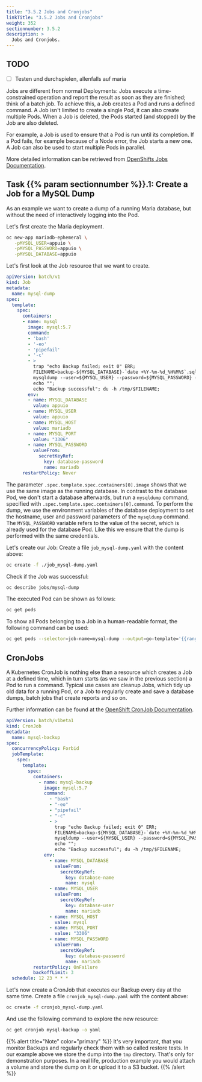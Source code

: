 ```yaml
---
title: "3.5.2 Jobs and Cronjobs"
linkTitle: "3.5.2 Jobs and Cronjobs"
weight: 352
sectionnumber: 3.5.2
description: >
  Jobs and Cronjobs.
---
```


## TODO

* [ ] Testen und durchspielen, allenfalls auf maria

Jobs are different from normal Deployments: Jobs execute a time-constrained operation and report the result as soon as they are finished; think of a batch job. To achieve this, a Job creates a Pod and runs a defined command. A Job isn't limited to create a single Pod, it can also create multiple Pods. When a Job is deleted, the Pods started (and stopped) by the Job are also deleted.

For example, a Job is used to ensure that a Pod is run until its completion. If a Pod fails, for example because of a Node error, the Job starts a new one. A Job can also be used to start multiple Pods in parallel.

More detailed information can be retrieved from [OpenShifts Jobs Documentation](https://docs.openshift.com/container-platform/4.5/nodes/jobs/nodes-nodes-jobs.html).


## Task {{% param sectionnumber %}}.1: Create a Job for a MySQL Dump

As an example we want to create a dump of a running Maria database, but without the need of interactively logging into the Pod.

Let's first create the Maria deployment.

```bash
oc new-app mariadb-ephemeral \
   -pMYSQL_USER=appuio \
   -pMYSQL_PASSWORD=appuio \
   -pMYSQL_DATABASE=appuio
```

Let's first look at the Job resource that we want to create.

```yaml
apiVersion: batch/v1
kind: Job
metadata:
  name: mysql-dump
spec:
  template:
    spec:
      containers:
      - name: mysql
        image: mysql:5.7
        command:
        - 'bash'
        - '-eo'
        - 'pipefail'
        - '-c'
        - >
          trap "echo Backup failed; exit 0" ERR;
          FILENAME=backup-${MYSQL_DATABASE}-`date +%Y-%m-%d_%H%M%S`.sql.gz;
          mysqldump --user=${MYSQL_USER} --password=${MYSQL_PASSWORD} --host=${MYSQL_HOST} --port=${MYSQL_PORT} --skip-lock-tables --quick --add-drop-database --routines ${MYSQL_DATABASE} | gzip > /tmp/$FILENAME;
          echo "";
          echo "Backup successful"; du -h /tmp/$FILENAME;
        env:
        - name: MYSQL_DATABASE
          value: appuio
        - name: MYSQL_USER
          value: appuio
        - name: MYSQL_HOST
          value: mariadb
        - name: MYSQL_PORT
          value: "3306"
        - name: MYSQL_PASSWORD
          valueFrom:
            secretKeyRef:
              key: database-password
              name: mariadb
      restartPolicy: Never
```

The parameter `.spec.template.spec.containers[0].image` shows that we use the same image as the running database. In contrast to the database Pod, we don't start a database afterwards, but run a `mysqldump` command, specified with `.spec.template.spec.containers[0].command`. To perform the dump, we use the environment variables of the database deployment to set the hostname, user and password parameters of the `mysqldump` command. The `MYSQL_PASSWORD` variable refers to the value of the secret, which is already used for the database Pod. Like this we ensure that the dump is performed with the same credentials.

Let's create our Job: Create a file `job_mysql-dump.yaml` with the content above:

```bash
oc create -f ./job_mysql-dump.yaml
```

Check if the Job was successful:

```bash
oc describe jobs/mysql-dump
```

The executed Pod can be shown as follows:

```bash
oc get pods
```

To show all Pods belonging to a Job in a human-readable format, the following command can be used:

```bash
oc get pods --selector=job-name=mysql-dump --output=go-template='{{range .items}}{{.metadata.name}}{{end}}'
```


## CronJobs

A Kubernetes CronJob is nothing else than a resource which creates a Job at a defined time, which in turn starts (as we saw in the previous section) a Pod to run a command. Typical use cases are cleanup Jobs, which tidy up old data for a running Pod, or a Job to regularly create and save a database dumps, batch jobs that create reports and so on.

Further information can be found at the [OpenShift CronJob Documentation](hhttps://docs.openshift.com/container-platform/4.5/nodes/jobs/nodes-nodes-jobs.html#nodes-nodes-jobs-creating-cron_nodes-nodes-jobs).

```yaml
apiVersion: batch/v1beta1
kind: CronJob
metadata:
  name: mysql-backup
spec:
  concurrencyPolicy: Forbid
  jobTemplate:
    spec:
      template:
        spec:
          containers:
            - name: mysql-backup
              image: mysql:5.7
              command:
                - "bash"
                - "-eo"
                - "pipefail"
                - "-c"
                - >
                  trap "echo Backup failed; exit 0" ERR;
                  FILENAME=backup-${MYSQL_DATABASE}-`date +%Y-%m-%d_%H%M%S`.sql.gz;
                  mysqldump --user=${MYSQL_USER} --password=${MYSQL_PASSWORD} --host=${MYSQL_HOST} --port=${MYSQL_PORT} --skip-lock-tables --quick --add-drop-database --routines ${MYSQL_DATABASE} | gzip > /tmp/$FILENAME;
                  echo "";
                  echo "Backup successful"; du -h /tmp/$FILENAME;
              env:
                - name: MYSQL_DATABASE
                  valueFrom:
                    secretKeyRef:
                      key: database-name
                      name: mysql
                - name: MYSQL_USER
                  valueFrom:
                    secretKeyRef:
                      key: database-user
                      name: mariadb
                - name: MYSQL_HOST
                  value: mysql
                - name: MYSQL_PORT
                  value: "3306"
                - name: MYSQL_PASSWORD
                  valueFrom:
                    secretKeyRef:
                      key: database-password
                      name: mariadb
          restartPolicy: OnFailure
          backoffLimit: 3
  schedule: 12 23 * * *
```

Let's now create a CronJob that executes our Backup every day at the same time. Create a file `cronjob_mysql-dump.yaml` with the content above:

```bash
oc create -f cronjob_mysql-dump.yaml
```

And use the following command to explore the new resource:

```bash
oc get cronjob mysql-backup -o yaml
```

{{% alert title="Note" color="primary" %}}
It's very important, that you monitor Backups and regularly check them with so called restore tests. In our example above we store the dump into the `tmp` directory. That's only for demonstration purposes. In a real life, production example you would attach a volume and store the dump on it or upload it to a S3 bucket.
{{% /alert %}}
